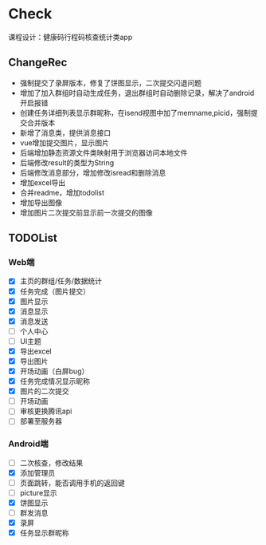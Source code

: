 # Check

课程设计：健康码行程码核查统计类app

## ChangeRec

- 强制提交了录屏版本，修复了饼图显示，二次提交闪退问题
- 增加了加入群组时自动生成任务，退出群组时自动删除记录，解决了android开启报错
- 创建任务详细列表显示群昵称，在isend视图中加了memname,picid，强制提交合并版本
- 新增了消息类，提供消息接口
- vue增加提交图片，显示图片
- 后端增加静态资源文件类映射用于浏览器访问本地文件
- 后端修改result的类型为String
- 后端修改消息部分，增加修改isread和删除消息
- 增加excel导出
- 合并readme，增加todolist
- 增加导出图像
- 增加图片二次提交前显示前一次提交的图像

## TODOList

### Web端

- [x] 主页的群组/任务/数据统计
- [x] 任务完成（图片提交）
- [x] 图片显示
- [x] 消息显示
- [x] 消息发送
- [ ] 个人中心
- [ ] UI主题
- [x] 导出excel
- [x] 导出图片
- [x] 开场动画（白屏bug）
- [x] 任务完成情况显示昵称
- [x] 图片的二次提交
- [ ] 开场动画
- [ ] 审核更换腾讯api
- [ ] 部署至服务器
### Android端

- [ ] 二次核查，修改结果
- [x] 添加管理员
- [ ] 页面跳转，能否调用手机的返回键
- [ ] picture显示
- [x] 饼图显示
- [ ] 群发消息
- [x] 录屏
- [x] 任务显示群昵称
